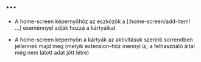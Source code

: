 
# ...

- A home-screen képernyőhöz az eszközök a [:home-screen/add-item! ...] eseménnyel
  adják hozzá a kártyáikat

- A home-screen képernyőn a kártyák az aktivitásuk szerinti sorrendben jellennek majd meg
  (melyik extension-höz mennyi új, a felhasználó által még nem látott adat jött létre)
